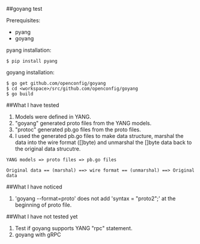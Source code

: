 ##goyang test

Prerequisites:
- pyang
- goyang

pyang installation:
```
$ pip install pyang
```
goyang installation:
```
$ go get github.com/openconfig/goyang
$ cd <workspace>/src/github.com/openconfig/goyang
$ go build
```

##What I have tested
1. Models were defined in YANG.
2. "goyang" generated proto files from the YANG models.
3. "protoc" generated pb.go files from the proto files.
4. I used the generated pb.go files to make data structure, marshal the data into the wire format ([]byte) and unmarshal the []byte data back to the original data strucutre.

```
YANG models => proto files => pb.go files

Original data == (marshal) ==> wire format == (unmarshal) ==> Original data
```

##What I have noticed
1. 'goyang --format=proto' does not add 'syntax = "proto2";' at the beginning of proto file.

##What I have not tested yet
1. Test if goyang supports YANG "rpc" statement.
2. goyang with gRPC
